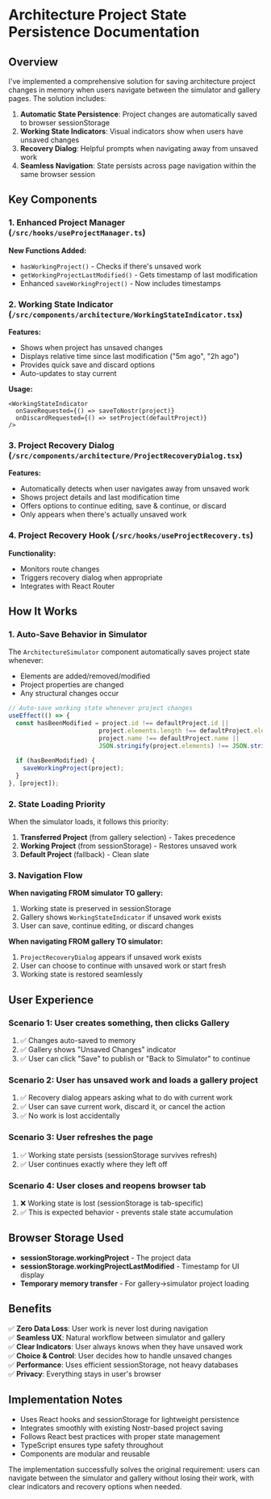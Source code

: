 # Architecture Project State Persistence Documentation

## Overview

I've implemented a comprehensive solution for saving architecture project changes in memory when users navigate between the simulator and gallery pages. The solution includes:

1. **Automatic State Persistence**: Project changes are automatically saved to browser sessionStorage
2. **Working State Indicators**: Visual indicators show when users have unsaved changes
3. **Recovery Dialog**: Helpful prompts when navigating away from unsaved work
4. **Seamless Navigation**: State persists across page navigation within the same browser session

## Key Components

### 1. Enhanced Project Manager (`/src/hooks/useProjectManager.ts`)

**New Functions Added:**
- `hasWorkingProject()` - Checks if there's unsaved work
- `getWorkingProjectLastModified()` - Gets timestamp of last modification
- Enhanced `saveWorkingProject()` - Now includes timestamps

### 2. Working State Indicator (`/src/components/architecture/WorkingStateIndicator.tsx`)

**Features:**
- Shows when project has unsaved changes
- Displays relative time since last modification ("5m ago", "2h ago")
- Provides quick save and discard options
- Auto-updates to stay current

**Usage:**
```tsx
<WorkingStateIndicator 
  onSaveRequested={() => saveToNostr(project)}
  onDiscardRequested={() => setProject(defaultProject)}
/>
```

### 3. Project Recovery Dialog (`/src/components/architecture/ProjectRecoveryDialog.tsx`)

**Features:**
- Automatically detects when user navigates away from unsaved work
- Shows project details and last modification time
- Offers options to continue editing, save & continue, or discard
- Only appears when there's actually unsaved work

### 4. Project Recovery Hook (`/src/hooks/useProjectRecovery.ts`)

**Functionality:**
- Monitors route changes
- Triggers recovery dialog when appropriate
- Integrates with React Router

## How It Works

### 1. Auto-Save Behavior in Simulator

The `ArchitectureSimulator` component automatically saves project state whenever:
- Elements are added/removed/modified
- Project properties are changed
- Any structural changes occur

```typescript
// Auto-save working state whenever project changes
useEffect(() => {
  const hasBeenModified = project.id !== defaultProject.id || 
                         project.elements.length !== defaultProject.elements.length ||
                         project.name !== defaultProject.name ||
                         JSON.stringify(project.elements) !== JSON.stringify(defaultProject.elements);
  
  if (hasBeenModified) {
    saveWorkingProject(project);
  }
}, [project]);
```

### 2. State Loading Priority

When the simulator loads, it follows this priority:
1. **Transferred Project** (from gallery selection) - Takes precedence
2. **Working Project** (from sessionStorage) - Restores unsaved work
3. **Default Project** (fallback) - Clean slate

### 3. Navigation Flow

**When navigating FROM simulator TO gallery:**
1. Working state is preserved in sessionStorage
2. Gallery shows `WorkingStateIndicator` if unsaved work exists
3. User can save, continue editing, or discard changes

**When navigating FROM gallery TO simulator:**
1. `ProjectRecoveryDialog` appears if unsaved work exists
2. User can choose to continue with unsaved work or start fresh
3. Working state is restored seamlessly

## User Experience

### Scenario 1: User creates something, then clicks Gallery
1. ✅ Changes auto-saved to memory
2. ✅ Gallery shows "Unsaved Changes" indicator
3. ✅ User can click "Save" to publish or "Back to Simulator" to continue

### Scenario 2: User has unsaved work and loads a gallery project
1. ✅ Recovery dialog appears asking what to do with current work
2. ✅ User can save current work, discard it, or cancel the action
3. ✅ No work is lost accidentally

### Scenario 3: User refreshes the page
1. ✅ Working state persists (sessionStorage survives refresh)
2. ✅ User continues exactly where they left off

### Scenario 4: User closes and reopens browser tab
1. ❌ Working state is lost (sessionStorage is tab-specific)
2. ✅ This is expected behavior - prevents stale state accumulation

## Browser Storage Used

- **sessionStorage.workingProject** - The project data
- **sessionStorage.workingProjectLastModified** - Timestamp for UI display
- **Temporary memory transfer** - For gallery→simulator project loading

## Benefits

✅ **Zero Data Loss**: User work is never lost during navigation  
✅ **Seamless UX**: Natural workflow between simulator and gallery  
✅ **Clear Indicators**: User always knows when they have unsaved work  
✅ **Choice & Control**: User decides how to handle unsaved changes  
✅ **Performance**: Uses efficient sessionStorage, not heavy databases  
✅ **Privacy**: Everything stays in user's browser  

## Implementation Notes

- Uses React hooks and sessionStorage for lightweight persistence
- Integrates smoothly with existing Nostr-based project saving
- Follows React best practices with proper state management
- TypeScript ensures type safety throughout
- Components are modular and reusable

The implementation successfully solves the original requirement: users can navigate between the simulator and gallery without losing their work, with clear indicators and recovery options when needed.